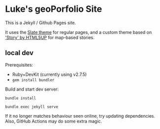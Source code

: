 # Luke's geoPorfolio Site
This is a Jekyll / Github Pages site.

It uses the [Slate theme](https://github.com/pages-themes/slate) for regular pages, and a custom theme based on ['Story' by HTML5UP](https://html5up.net/story) for map-based stories.

## local dev

Prerequisites:
* Ruby+DevKit (currently using v2.7.5)
* `gem install bundler`

Build and start dev server:
```
bundle install

bundle exec jekyll serve
```

If it no longer matches behaviour seen online, try updating dependencies. Also, GitHub Actions may do some extra magic.

